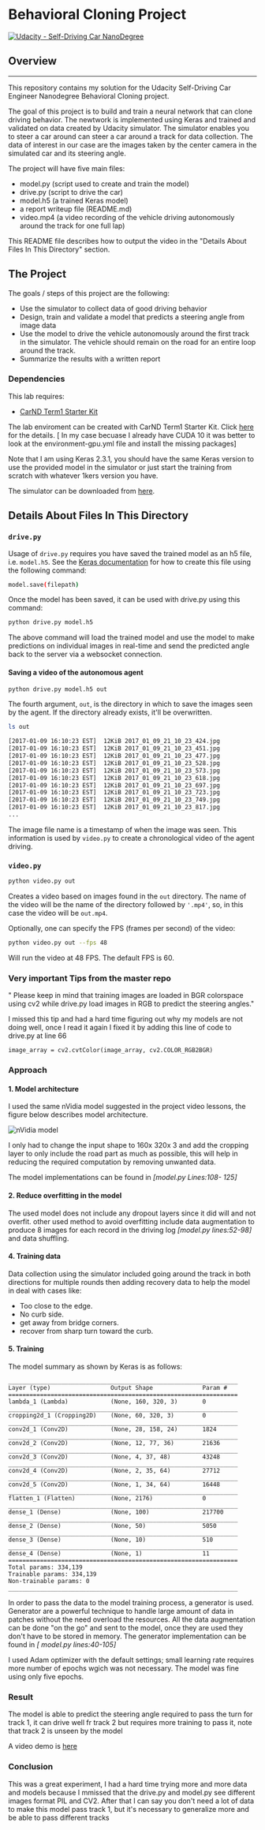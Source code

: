 # Behavioral Cloning Project

[![Udacity - Self-Driving Car NanoDegree](https://s3.amazonaws.com/udacity-sdc/github/shield-carnd.svg)](http://www.udacity.com/drive)

## Overview
---
This repository contains my solution for the Udacity Self-Driving Car Engineer Nanodegree Behavioral Cloning project.

The goal of this project is to build and train a neural network that can clone driving behavior. The newtwork is implemented using Keras and trained and validated on data created by Udacity simulator. The simulator enables you to steer a car around  can steer a car around a track for data collection. The data of interest in our case are the images taken by the center camera in the simulated car and its steering angle. 


The project will have five main files: 
* model.py (script used to create and train the model)
* drive.py (script to drive the car)
* model.h5 (a trained Keras model)
* a report writeup file (README.md)
* video.mp4 (a video recording of the vehicle driving autonomously around the track for one full lap)

This README file describes how to output the video in the "Details About Files In This Directory" section.


The Project
---
The goals / steps of this project are the following:
* Use the simulator to collect data of good driving behavior 
* Design, train and validate a model that predicts a steering angle from image data
* Use the model to drive the vehicle autonomously around the first track in the simulator. The vehicle should remain on the road for an entire loop around the track.
* Summarize the results with a written report

### Dependencies
This lab requires:

* [CarND Term1 Starter Kit](https://github.com/udacity/CarND-Term1-Starter-Kit)  

The lab enviroment can be created with CarND Term1 Starter Kit. Click [here](https://github.com/udacity/CarND-Term1-Starter-Kit/blob/master/README.md) for the details.  [ In my case becuase I already have CUDA 10 it was better to look at the environment-gpu.yml file and install the missing packages] 

Note that I am using Keras 2.3.1, you should have the same Keras version to use the provided model in the simulator or just start the training from scratch with whatever 1kers version you have. 

The simulator can be downloaded from [here](https://github.com/udacity/self-driving-car-sim).

## Details About Files In This Directory

### `drive.py`

Usage of `drive.py` requires you have saved the trained model as an h5 file, i.e. `model.h5`. See the [Keras documentation](https://keras.io/getting-started/faq/#how-can-i-save-a-keras-model) for how to create this file using the following command:
```sh
model.save(filepath)
```

Once the model has been saved, it can be used with drive.py using this command:

```sh
python drive.py model.h5
```

The above command will load the trained model and use the model to make predictions on individual images in real-time and send the predicted angle back to the server via a websocket connection.

#### Saving a video of the autonomous agent

```sh
python drive.py model.h5 out
```

The fourth argument, `out`, is the directory in which to save the images seen by the agent. If the directory already exists, it'll be overwritten.

```sh
ls out

[2017-01-09 16:10:23 EST]  12KiB 2017_01_09_21_10_23_424.jpg
[2017-01-09 16:10:23 EST]  12KiB 2017_01_09_21_10_23_451.jpg
[2017-01-09 16:10:23 EST]  12KiB 2017_01_09_21_10_23_477.jpg
[2017-01-09 16:10:23 EST]  12KiB 2017_01_09_21_10_23_528.jpg
[2017-01-09 16:10:23 EST]  12KiB 2017_01_09_21_10_23_573.jpg
[2017-01-09 16:10:23 EST]  12KiB 2017_01_09_21_10_23_618.jpg
[2017-01-09 16:10:23 EST]  12KiB 2017_01_09_21_10_23_697.jpg
[2017-01-09 16:10:23 EST]  12KiB 2017_01_09_21_10_23_723.jpg
[2017-01-09 16:10:23 EST]  12KiB 2017_01_09_21_10_23_749.jpg
[2017-01-09 16:10:23 EST]  12KiB 2017_01_09_21_10_23_817.jpg
...
```

The image file name is a timestamp of when the image was seen. This information is used by `video.py` to create a chronological video of the agent driving.

### `video.py`

```sh
python video.py out
```

Creates a video based on images found in the `out` directory. The name of the video will be the name of the directory followed by `'.mp4'`, so, in this case the video will be `out.mp4`.

Optionally, one can specify the FPS (frames per second) of the video:

```sh
python video.py out --fps 48
```

Will run the video at 48 FPS. The default FPS is 60.

### Very important Tips from the master repo 
" Please keep in mind that training images are loaded in BGR colorspace using cv2 while drive.py load images in RGB to predict the steering angles."

I missed this tip and had a hard time figuring out why my models are not doing well, once I read it again I fixed it by adding this line of code to drive.py at line 66
```
image_array = cv2.cvtColor(image_array, cv2.COLOR_RGB2BGR)
```

### Approach

#### 1. Model architecture 

I used the same nVidia model suggested in the project video lessons, the figure below describes  model architecture.


![nVidia model](./report-media/nVidia_model.png)



I only had to change the input shape to 160x 320x 3 and add the cropping layer to only include the road part as much as possible, this will help in reducing the required computation by removing unwanted data.

The model implementations can be found in _[model.py Lines:108- 125]_ 

#### 2. Reduce overfitting in the model

The used model does not include any dropout layers since it did will and not overfit. other used method to avoid overfitting include data augmentation to produce 8 images for each record in the driving log _[model.py lines:52-98]_ and data shuffling. 

#### 4. Training data
Data collection using the simulator included going around the track in both directions for multiple rounds then adding recovery data to help the model in deal with cases like:
- Too close to the edge.
- No curb side.
- get away from bridge corners.
- recover from sharp turn toward the curb.

#### 5. Training 

The model summary as shown by Keras is as follows:
```
_________________________________________________________________
Layer (type)                 Output Shape              Param #   
=================================================================
lambda_1 (Lambda)            (None, 160, 320, 3)       0         
_________________________________________________________________
cropping2d_1 (Cropping2D)    (None, 60, 320, 3)        0         
_________________________________________________________________
conv2d_1 (Conv2D)            (None, 28, 158, 24)       1824      
_________________________________________________________________
conv2d_2 (Conv2D)            (None, 12, 77, 36)        21636     
_________________________________________________________________
conv2d_3 (Conv2D)            (None, 4, 37, 48)         43248     
_________________________________________________________________
conv2d_4 (Conv2D)            (None, 2, 35, 64)         27712     
_________________________________________________________________
conv2d_5 (Conv2D)            (None, 1, 34, 64)         16448     
_________________________________________________________________
flatten_1 (Flatten)          (None, 2176)              0         
_________________________________________________________________
dense_1 (Dense)              (None, 100)               217700    
_________________________________________________________________
dense_2 (Dense)              (None, 50)                5050      
_________________________________________________________________
dense_3 (Dense)              (None, 10)                510       
_________________________________________________________________
dense_4 (Dense)              (None, 1)                 11        
=================================================================
Total params: 334,139
Trainable params: 334,139
Non-trainable params: 0
_________________________________________________________________
```

In order to pass the data to the model training process, a generator is used. Generator are a powerful technique to handle large amount of data in patches without the need overload the resources. All the data augmentation can be done "on the go" and sent to the model, once they are used they don't have to be stored in memory. The generator implementation can be found in _[ model.py lines:40-105]_

I used Adam optimizer with the default settings; small learning rate requires more number of epochs wgich was not necessary. The model was fine using only five epochs.


### Result

The model is able to predict the steering angle required to pass the turn for track 1, it can drive well fr track 2 but requires more training to pass it, note that track 2  is unseen by the model

A video demo is [here](https://youtu.be/aCyWo7mlSos)

### Conclusion

This was a great experiment, I had a hard time trying more and more data and models because I mmissed that the drive.py and model.py see different images format PIL and CV2. After that I can say you don't need a lot of data to make this model pass track 1, but it's necessary to generalize more and be able to pass different tracks
